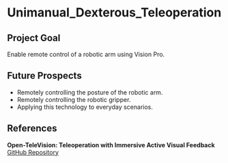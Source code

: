 # Unimanual_Dexterous_Teleoperation

## Project Goal  
Enable remote control of a robotic arm using Vision Pro.  

## Future Prospects  
- Remotely controlling the posture of the robotic arm.  
- Remotely controlling the robotic gripper.  
- Applying this technology to everyday scenarios.  

## References  
**Open-TeleVision: Teleoperation with Immersive Active Visual Feedback**  
[GitHub Repository](https://github.com/OpenTeleVision/TeleVision)
